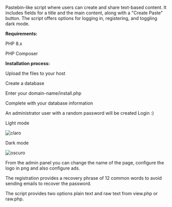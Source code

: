 Pastebin-like script where users can create and share text-based content. It includes fields for a title and the main content, along with a "Create Paste" button. The script offers options for logging in, registering, and toggling dark mode.

**Requirements:**

PHP 8.x

PHP Composer

**Installation process:**

Upload the files to your host

Create a database

Enter your domain-name/install.php

Complete with your database information

An administrator user with a random password will be created
Login :)

Light mode

![claro](https://github.com/user-attachments/assets/4e653846-5277-42f8-8ac3-5d3cd7837c11)

Dark mode

![oscuro](https://github.com/user-attachments/assets/cd2c9174-9f3d-45a9-8f36-393aeb115117)

From the admin panel you can change the name of the page, configure the logo in png and also configure ads.

The registration provides a recovery phrase of 12 common words to avoid sending emails to recover the password.

The script provides two options plain text and raw text from view.php or raw.php.



